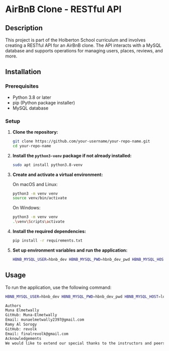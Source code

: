 # AirBnB Clone - RESTful API

## Description

This project is part of the Holberton School curriculum and involves creating a RESTful API for an AirBnB clone. The API interacts with a MySQL database and supports operations for managing users, places, reviews, and more.

## Installation

### Prerequisites

- Python 3.8 or later
- pip (Python package installer)
- MySQL database

### Setup

1. **Clone the repository:**

    ```bash
    git clone https://github.com/your-username/your-repo-name.git
    cd your-repo-name
    ```

2. **Install the `python3-venv` package if not already installed:**

    ```bash
    sudo apt install python3.8-venv
    ```

3. **Create and activate a virtual environment:**

    On macOS and Linux:
    ```bash
    python3 -m venv venv
    source venv/bin/activate
    ```

    On Windows:
    ```bash
    python3 -m venv venv
    .\venv\Scripts\activate
    ```

4. **Install the required dependencies:**

    ```bash
    pip install -r requirements.txt
    ```

5. **Set up environment variables and run the application:**

    ```bash
    HBNB_MYSQL_USER=hbnb_dev HBNB_MYSQL_PWD=hbnb_dev_pwd HBNB_MYSQL_HOST=localhost HBNB_MYSQL_DB=hbnb_dev_db HBNB_TYPE_STORAGE=db python3 -m api.v1.app
    ```

## Usage

To run the application, use the following command:

```bash
HBNB_MYSQL_USER=hbnb_dev HBNB_MYSQL_PWD=hbnb_dev_pwd HBNB_MYSQL_HOST=localhost HBNB_MYSQL_DB=hbnb_dev_db HBNB_TYPE_STORAGE=db python3 -m api.v1.app

Authors
Muna Elmetwally
GitHub: Muna-Elmetwally
Email: munaelmetwally2397@gmail.com
Ramy Al Sorogy
GitHub: revolk
Email: finalrevolk@gmail.com
Acknowledgements
We would like to extend our special thanks to the instructors and peers at Holberton School for their guidance and support throughout the development of this project. Your feedback and assistance have been invaluable in helping us achieve our learning objectives and complete this project successfully.
